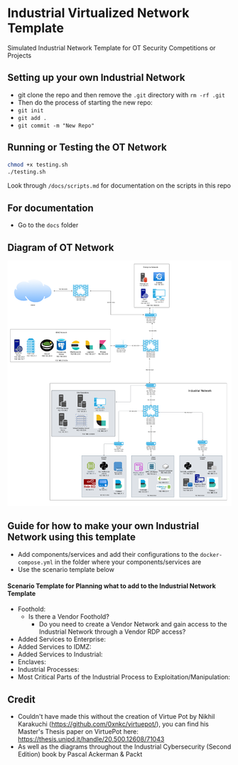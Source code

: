 # Industrial Virtualized Network Template
Simulated Industrial Network Template for OT Security Competitions or Projects

## Setting up your own Industrial Network
- git clone the repo and then remove the `.git` directory with `rm -rf .git`
- Then do the process of starting the new repo:
-  `git init`
-  `git add .`
-  `git commit -m "New Repo"`

## Running or Testing the OT Network
```bash
chmod +x testing.sh
./testing.sh
```
Look through `/docs/scripts.md` for documentation on the scripts in this repo

## For documentation 
- Go to the `docs` folder 

## Diagram of OT Network
![Image](Ind_Network_Template.png)


## Guide for how to make your own Industrial Network using this template
- Add components/services and add their configurations to the `docker-compose.yml` in the folder where your components/services are
- Use the scenario template below

#### Scenario Template for Planning what to add to the Industrial Network Template
- Foothold: 
  - Is there a Vendor Foothold?
    - Do you need to create a Vendor Network and gain access to the Industrial Network through a Vendor RDP access?
- Added Services to Enterprise:
- Added Services to IDMZ:
- Added Services to Industrial:
- Enclaves:
- Industrial Processes:
- Most Critical Parts of the Industrial Process to Exploitation/Manipulation:


## Credit
- Couldn't have made this without the creation of Virtue Pot by Nikhil Karakuchi (https://github.com/0xnkc/virtuepot/), you can find his Master's Thesis paper on VirtuePot here: https://thesis.unipd.it/handle/20.500.12608/71043
- As well as the diagrams throughout the Industrial Cybersecurity (Second Edition) book by Pascal Ackerman & Packt
